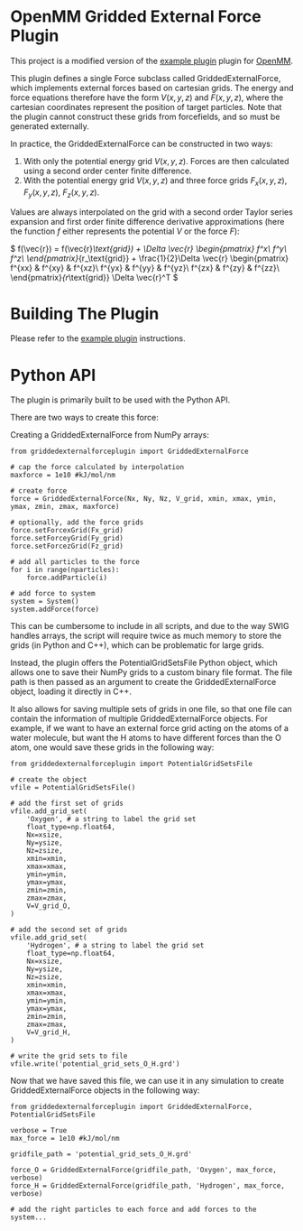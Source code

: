 OpenMM Gridded External Force Plugin
=====================

This project is a modified version of the [example plugin](https://github.com/openmm/openmmexampleplugin) plugin for [OpenMM](https://openmm.org).

This plugin defines a single Force subclass called GriddedExternalForce, which implements external forces based on cartesian grids. The energy and force equations therefore have the form $V(x,y,z)$ and $F(x,y,z)$, where the cartesian coordinates represent the position of target particles. Note that the plugin cannot construct these grids from forcefields, and so must be generated externally.

In practice, the GriddedExternalForce can be constructed in two ways:

1. With only the potential energy grid $V(x,y,z)$. Forces are then calculated using a second order center finite difference.
2. With the potential energy grid $V(x,y,z)$ and three force grids $F_x(x,y,z)$, $F_y(x,y,z)$, $F_z(x,y,z)$.

Values are always interpolated on the grid with a second order Taylor series expansion and first order finite difference derivative approximations (here the function $f$ either represents the potential $V$ or the force $F$):

$
    f(\vec{r}) = f(\vec{r}_\text{grid}) + \Delta \vec{r}
    \begin{pmatrix}
    f^x\\
    f^y\\
    f^z\\
    \end{pmatrix}_{r_\text{grid}} + \frac{1}{2}\Delta \vec{r}
    \begin{pmatrix}
    f^{xx} & f^{xy} & f^{xz}\\
    f^{yx} & f^{yy} & f^{yz}\\
    f^{zx} & f^{zy} & f^{zz}\\
    \end{pmatrix}_{r_\text{grid}} \Delta \vec{r}^T 
$

Building The Plugin
===================

Please refer to the [example plugin](https://github.com/openmm/openmmexampleplugin) instructions.

Python API
==========

The plugin is primarily built to be used with the Python API.

There are two ways to create this force:

Creating a GriddedExternalForce from NumPy arrays:

    from griddedexternalforceplugin import GriddedExternalForce
    
    # cap the force calculated by interpolation
    maxforce = 1e10 #kJ/mol/nm

    # create force
    force = GriddedExternalForce(Nx, Ny, Nz, V_grid, xmin, xmax, ymin, ymax, zmin, zmax, maxforce)

    # optionally, add the force grids
    force.setForcexGrid(Fx_grid)
    force.setForceyGrid(Fy_grid)
    force.setForcezGrid(Fz_grid)

    # add all particles to the force
    for i in range(nparticles):
        force.addParticle(i)

    # add force to system
    system = System()
    system.addForce(force)

This can be cumbersome to include in all scripts, and due to the way SWIG handles arrays, the script will require twice as much memory to store the grids (in Python and C++), which can be problematic for large grids.

Instead, the plugin offers the PotentialGridSetsFile Python object, which allows one to save their NumPy grids to a custom binary file format. The file path is then passed as an argument to create the GriddedExternalForce object, loading it directly in C++. 

It also allows for saving multiple sets of grids in one file, so that one file can contain the information of multiple GriddedExternalForce objects. For example, if we want to have an external force grid acting on the atoms of a water molecule, but want the H atoms to have different forces than the O atom, one would save these grids in the following way:

    from griddedexternalforceplugin import PotentialGridSetsFile

    # create the object
    vfile = PotentialGridSetsFile()

    # add the first set of grids
    vfile.add_grid_set(
        'Oxygen', # a string to label the grid set
        float_type=np.float64,
        Nx=xsize,
        Ny=ysize,
        Nz=zsize,
        xmin=xmin,
        xmax=xmax,
        ymin=ymin,
        ymax=ymax,
        zmin=zmin,
        zmax=zmax,
        V=V_grid_O,        
    )

    # add the second set of grids
    vfile.add_grid_set(
        'Hydrogen', # a string to label the grid set
        float_type=np.float64,
        Nx=xsize,
        Ny=ysize,
        Nz=zsize,
        xmin=xmin,
        xmax=xmax,
        ymin=ymin,
        ymax=ymax,
        zmin=zmin,
        zmax=zmax,
        V=V_grid_H,        
    )

    # write the grid sets to file
    vfile.write('potential_grid_sets_O_H.grd')

Now that we have saved this file, we can use it in any simulation to create GriddedExternalForce objects in the following way:

    from griddedexternalforceplugin import GriddedExternalForce, PotentialGridSetsFile

    verbose = True
    max_force = 1e10 #kJ/mol/nm

    gridfile_path = 'potential_grid_sets_O_H.grd'

    force_O = GriddedExternalForce(gridfile_path, 'Oxygen', max_force, verbose)
    force_H = GriddedExternalForce(gridfile_path, 'Hydrogen', max_force, verbose)

    # add the right particles to each force and add forces to the system...
